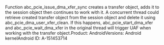 Function abc_pcie_issue_dma_xfer_sync creates a transfer object, adds it to the session object then continues to work with it. A concurrent thread could retrieve created transfer object from the session object and delete it using abc_pcie_dma_user_xfer_clean. If this happens, abc_pcie_start_dma_xfer and abc_pcie_wait_dma_xfer in the original thread will trigger UAF when working with the transfer object.Product: AndroidVersions: Android kernelAndroid ID: A-151453714